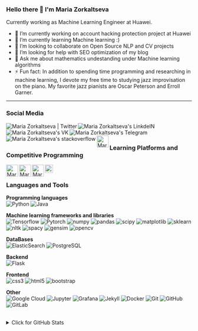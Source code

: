 ### Hello there 👋 I'm Maria Zorkaltseva

Currently working as Machine Learning Engineer at Huawei.

- 🔭 I’m currently working on account hacking protection project at Huawei
- 🌱 I’m currently learning Machine learning :)
- 👯 I’m looking to collaborate on Open Source NLP and CV projects
- 🤔 I’m looking for help with SEO optimization of my blog
- 💬 Ask me about mathematics undestanding under Machine learning algorithms
- ⚡ Fun fact: In addition to spending time programming and researching in machine learning, I devote my free time to studying jazz improvisation on the piano. My favorite jazz pianists are Oscar Peterson and Erroll Garner.

<hr>

### Social Media

 <a href="https://twitter.com/MZorkaltseva" title='Twitter'>
    <img align="left" alt="Maria Zorkaltseva | Twitter" src="https://img.icons8.com/fluent/32/000000/twitter.png" />
</a>

 <a href="https://www.linkedin.com/in/maria-zorkaltseva/" title='Linkedin'>
    <img align="left" alt="Maria Zorkaltseva's LinkdeIN" src="https://img.icons8.com/color/32/000000/linkedin.png" />
</a>

 <a href="https://vk.com/id34226086" title='VK'>
    <img align="left" alt="Maria Zorkaltseva's VK" src="https://img.icons8.com/fluent/32/000000/vk-com.png"/>
</a>

<a href="https://t.me/maria_zorkaltseva" title='Telegram'>
    <img align="left" alt="Maria Zorkaltseva's Telegram" src="https://img.icons8.com/fluent/32/000000/telegram-app.png" />
</a>

<a href="https://stackoverflow.com/users/12705601/maria-zorkaltseva" title='stackoverflow'>
    <img align="left" alt="Maria Zorkaltseva's stackoverflow" src="https://img.icons8.com/color/32/000000/stackoverflow.png" />
</a>

<a href="https://medium.com/@maria.zorkaltseva" title='Medium'>
    <img align="left" alt="Maria Zorkaltseva's Medium" width="32px" src="https://img.icons8.com/color/32/000000/medium-monogram.png"/>
</a>

 <br /><br />

### Learning Platforms and Competitive Programming

<a href="https://www.coursera.org/user/2d5dd5a6b58ffcb31297e283cf549320" title='Coursera'>
    <img align="left" alt="Maria Zorkaltseva's Coursera profile" width="32px" src="https://cdn.jsdelivr.net/npm/simple-icons@3.2.0/icons/coursera.svg" />
</a>

<a href="https://leetcode.com/mariazork/" title='Leetcode'>
  <img align="center" alt="Maria Zorkaltseva's Leetcode" width="22px" src="https://cdn.jsdelivr.net/npm/simple-icons@v3/icons/leetcode.svg" />
</a>

<a href="https://www.hackerrank.com/maria_zorkaltse1" title='Hackerrank'>
    <img align="left" alt="Maria Zorkaltseva's hackerrank" width="32px" src="https://cdn.jsdelivr.net/npm/simple-icons@3.2.0/icons/hackerrank.svg" />
</a>

<a href="https://auth.geeksforgeeks.org/user/fear2029/" title='geeksforgeeks'>
    <img align="left" alt="Maria Zorkaltseva's geeksforgeeks" width="32px" src="https://cdn.jsdelivr.net/npm/simple-icons@3.2.0/icons/geeksforgeeks.svg" />
</a>

<br />

### Languages and Tools

**Programming languages**
<br/>
![Python](https://img.shields.io/badge/-Python-005571?style=flat-square&logo=Python)
![Java](https://img.shields.io/badge/-java-005571?style=flat-square&logo=java)

**Machine learning frameworks and libraries**
<br/>
![Tensorflow](https://img.shields.io/badge/-tensorflow-005571?style=flat-square&logo=tensorflow)
![Pytorch](https://img.shields.io/badge/-pytorch-005571?style=flat-square&logo=pytorch)
![numpy](https://img.shields.io/badge/-numpy-005571?style=flat-square&logo=numpy)
![pandas](https://img.shields.io/badge/-pandas-005571?style=flat-square&logo=pandas)
![scipy](https://img.shields.io/badge/-scipy-005571?style=flat-square&logo=scipy)
![matplotlib](https://img.shields.io/badge/-matplotlib-005571?style=flat-square&logo=matplotlib)
![sklearn](https://img.shields.io/badge/-sklearn-005571?style=flat-square&logo=sklearn)
![nltk](https://img.shields.io/badge/-nltk-005571?style=flat-square&logo=nltk)
![spacy](https://img.shields.io/badge/-spacy-005571?style=flat-square&logo=spacy)
![gensim](https://img.shields.io/badge/-gensim-005571?style=flat-square&logo=gensim)
![opencv](https://img.shields.io/badge/-opencv-005571?style=flat-square&logo=opencv)

**DataBases**
<br/>
![ElasticSearch](https://img.shields.io/badge/-ElasticSearch-005571?style=flat-square&logo=elasticsearch)
![PostgreSQL](https://img.shields.io/badge/-PostgreSQL-005571?style=flat-square&logo=postgresql)

**Backend**
<br/>
![Flask](https://img.shields.io/badge/-flask-005571?style=flat-square&logo=flask)

**Frontend**
<br/>
![css3](https://img.shields.io/badge/-css3-005571?style=flat-square&logo=css3)
![html5](https://img.shields.io/badge/-html5-005571?style=flat-square&logo=html5)
![bootstrap](https://img.shields.io/badge/-bootstrap-005571?style=flat-square&logo=bootstrap)

**Other**
<br/>
![Google Cloud](https://img.shields.io/badge/Google%20Cloud-005571?style=flat-square&logo=google-cloud)
![Jupyter](https://img.shields.io/badge/-jupyter-005571?style=flat-square&logo=jupyter)
![Grafana](https://img.shields.io/badge/-grafana-005571?style=flat-square&logo=grafana)
![Jekyll](https://img.shields.io/badge/-jekyll-005571?style=flat-square&logo=jekyll)
![Docker](https://img.shields.io/badge/-Docker-005571?style=flat-square&logo=docker)
![Git](https://img.shields.io/badge/-Git-005571?style=flat-square&logo=git)
![GitHub](https://img.shields.io/badge/-GitHub-005571?style=flat-square&logo=github)
![GitLab](https://img.shields.io/badge/-GitLab-005571?style=flat-square&logo=gitlab)

<br/>

<details>
<summary>Click for GitHub Stats</summary>
<p align="center">
    <img alt = "Maria Zorkaltseva's GitHub Stats" src="https://github-readme-stats.vercel.app/api?username=mariazork&show_icons=true&hide=issues&icon_color=000000&hide_border=true&title_color=5391FE&text_color=555">
    <br/>
    <img alt = "Maria Zorkaltseva's Top Language" src="https://github-readme-stats.vercel.app/api/top-langs/?username=mariazork&hide=html,&hide_border=true&title_color=5391FE&text_color=555">
    <br/>
    <img alt = "Maria Zorkaltseva's Github Visitors" src="https://visitor-badge.glitch.me/badge?page_id=MariaZork.mariazork">  
</p>
</details>
